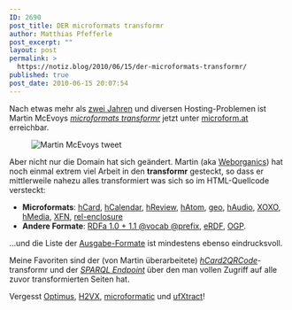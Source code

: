 ```yaml
---
ID: 2690
post_title: DER microformats transformr
author: Matthias Pfefferle
post_excerpt: ""
layout: post
permalink: >
  https://notiz.blog/2010/06/15/der-microformats-transformr/
published: true
post_date: 2010-06-15 20:07:54
---
```

<!-- wp:paragraph -->
<p>Nach etwas mehr als <a href="https://notiz.blog/2008/05/19/yamt-yet-another-microformats-transformr/">zwei Jahren</a> und diversen Hosting-Problemen ist Martin McEvoys <em><a href="http://github.com/WebOrganics/TransFormr">microformats transformr</a></em> jetzt unter <a href="http://microform.at">microform.at</a> erreichbar.</p>
<!-- /wp:paragraph -->

<!-- wp:image {"id":2885,"align":"center"} -->
<figure class="wp-block-image aligncenter"><img src="https://notiz.blog/wp-content/uploads/2010/06/martin-mcevoy-transformr.jpg" alt="Martin McEvoys tweet" class="wp-image-2885" /></figure>
<!-- /wp:image -->

<!-- wp:paragraph -->
<p>Aber nicht nur die Domain hat sich geändert. Martin (aka <a href="http://weborganics.co.uk">Weborganics</a>) hat noch einmal extrem viel Arbeit in den <strong>transformr</strong> gesteckt, so dass er mittlerweile nahezu alles transformiert was sich so im HTML-Quellcode versteckt:</p>
<!-- /wp:paragraph -->

<!-- wp:list -->
<ul>
	<li><strong>Microformats</strong>: <a href="http://microformats.org/wiki/hcard">hCard</a>, <a href="http://microformats.org/wiki/hcalendar">hCalendar</a>, <a href="http://microformats.org/wiki/hreview">hReview</a>, <a href="http://microformats.org/wiki/hatom">hAtom</a>, <a href="http://microformats.org/wiki/geo">geo</a>, <a href="http://microformats.org/wiki/haudio">hAudio</a>, <a href="http://microformats.org/wiki/xoxo">XOXO</a>, <a href="http://microformats.org/wiki/hmedia">hMedia</a>, <a href="http://gmpg.org/xfn/">XFN</a>, <a href="http://microformats.org/wiki/rel-enclosure">rel-enclosure</a></li>
	<li><strong>Andere Formate</strong>: <a href="http://rdfa.info/">RDFa 1.0 + 1.1 @vocab @prefix</a>, <a href="http://research.talis.com/2005/erdf/wiki/Main/RdfInHtml">eRDF</a>, <a href="http://opengraphprotocol.org/">OGP</a>.</li>
</ul>
<!-- /wp:list -->

<!-- wp:paragraph -->
<p>...und die Liste der <a href="http://wiki.github.com/WebOrganics/TransFormr/">Ausgabe-Formate</a> ist mindestens ebenso eindrucksvoll.</p>
<!-- /wp:paragraph -->

<!-- wp:paragraph -->
<p>Meine Favoriten sind der (von Martin überarbeitete) <a href="https://notiz.blog/2007/06/22/hcard-to-qr-code-script/"><em>hCard2QRCode</em></a>-transformr und der <em><a href="http://microform.at/sparql/endpoint?">SPARQL Endpoint</a></em> über den man vollen Zugriff auf alle zuvor transformierten Seiten hat.</p>
<!-- /wp:paragraph -->

<!-- wp:paragraph -->
<p>Vergesst <a href="http://microformatique.com/optimus/">Optimus</a>, <a href="http://www.h2vx.com/">H2VX</a>, <a href="http://tools.microformatic.com/">microformatic</a> und <a href="http://ufxtract.com/">ufXtract</a>!</p>
<!-- /wp:paragraph -->